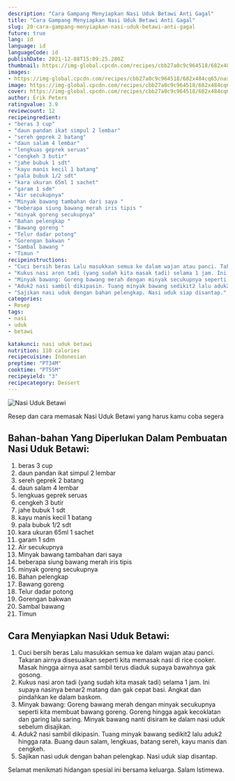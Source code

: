 ```yaml
---
description: "Cara Gampang Menyiapkan Nasi Uduk Betawi Anti Gagal"
title: "Cara Gampang Menyiapkan Nasi Uduk Betawi Anti Gagal"
slug: 20-cara-gampang-menyiapkan-nasi-uduk-betawi-anti-gagal
future: true
lang: id
language: id
languageCode: id
publishDate: 2021-12-08T15:09:25.280Z 
thumbnail: https://img-global.cpcdn.com/recipes/cbb27a0c9c964518/682x484cq65/nasi-uduk-betawi-foto-resep-utama.webp
images:
- https://img-global.cpcdn.com/recipes/cbb27a0c9c964518/682x484cq65/nasi-uduk-betawi-foto-resep-utama.webp
image: https://img-global.cpcdn.com/recipes/cbb27a0c9c964518/682x484cq65/nasi-uduk-betawi-foto-resep-utama.webp
cover: https://img-global.cpcdn.com/recipes/cbb27a0c9c964518/682x484cq65/nasi-uduk-betawi-foto-resep-utama.webp
author: Erik Peters
ratingvalue: 3.9
reviewcount: 12
recipeingredient:
- "beras 3 cup"
- "daun pandan ikat simpul 2 lembar"
- "sereh geprek 2 batang"
- "daun salam 4 lembar"
- "lengkuas geprek seruas"
- "cengkeh 3 butir"
- "jahe bubuk 1 sdt"
- "kayu manis kecil 1 batang"
- "pala bubuk 1/2 sdt"
- "kara ukuran 65ml 1 sachet"
- "garam 1 sdm"
- "Air secukupnya"
- "Minyak bawang tambahan dari saya "
- "beberapa siung bawang merah iris tipis "
- "minyak goreng secukupnya"
- "Bahan pelengkap "
- "Bawang goreng "
- "Telur dadar potong"
- "Gorengan bakwan "
- "Sambal bawang "
- "Timun "
recipeinstructions:
- "Cuci bersih beras Lalu masukkan semua ke dalam wajan atau panci. Takaran airnya disesuaikan seperti kita memasak nasi di rice cooker. Masak hingga airnya asat sambil terus diaduk supaya bawahnya gak gosong."
- "Kukus nasi aron tadi (yang sudah kita masak tadi) selama 1 jam. Ini supaya nasinya benar2 matang dan gak cepat basi. Angkat dan pindahkan ke dalam baskom."
- "Minyak bawang: Goreng bawang merah dengan minyak secukupnya seperti kita membuat bawang goreng. Goreng hingga agak kecoklatan dan garing lalu saring. Minyak bawang nanti disiram ke dalam nasi uduk sebelum disajikan."
- "Aduk2 nasi sambil dikipasin. Tuang minyak bawang sedikit2 lalu aduk2 hingga rata. Buang daun salam, lengkuas, batang sereh, kayu manis dan cengkeh."
- "Sajikan nasi uduk dengan bahan pelengkap. Nasi uduk siap disantap."
categories:
- Resep
tags:
- nasi
- uduk
- betawi

katakunci: nasi uduk betawi 
nutrition: 110 calories
recipecuisine: Indonesian
preptime: "PT34M"
cooktime: "PT55M"
recipeyield: "3"
recipecategory: Dessert
---
```



![Nasi Uduk Betawi](https://img-global.cpcdn.com/recipes/cbb27a0c9c964518/682x484cq65/nasi-uduk-betawi-foto-resep-utama.webp)

Resep dan cara memasak  Nasi Uduk Betawi yang harus kamu coba segera

<!--inarticleads1-->

## Bahan-bahan Yang Diperlukan Dalam Pembuatan Nasi Uduk Betawi:

1. beras 3 cup
1. daun pandan ikat simpul 2 lembar
1. sereh geprek 2 batang
1. daun salam 4 lembar
1. lengkuas geprek seruas
1. cengkeh 3 butir
1. jahe bubuk 1 sdt
1. kayu manis kecil 1 batang
1. pala bubuk 1/2 sdt
1. kara ukuran 65ml 1 sachet
1. garam 1 sdm
1. Air secukupnya
1. Minyak bawang tambahan dari saya 
1. beberapa siung bawang merah iris tipis 
1. minyak goreng secukupnya
1. Bahan pelengkap 
1. Bawang goreng 
1. Telur dadar potong
1. Gorengan bakwan 
1. Sambal bawang 
1. Timun 



<!--inarticleads2-->

## Cara Menyiapkan Nasi Uduk Betawi:

1. Cuci bersih beras Lalu masukkan semua ke dalam wajan atau panci. Takaran airnya disesuaikan seperti kita memasak nasi di rice cooker. Masak hingga airnya asat sambil terus diaduk supaya bawahnya gak gosong.
1. Kukus nasi aron tadi (yang sudah kita masak tadi) selama 1 jam. Ini supaya nasinya benar2 matang dan gak cepat basi. Angkat dan pindahkan ke dalam baskom.
1. Minyak bawang: Goreng bawang merah dengan minyak secukupnya seperti kita membuat bawang goreng. Goreng hingga agak kecoklatan dan garing lalu saring. Minyak bawang nanti disiram ke dalam nasi uduk sebelum disajikan.
1. Aduk2 nasi sambil dikipasin. Tuang minyak bawang sedikit2 lalu aduk2 hingga rata. Buang daun salam, lengkuas, batang sereh, kayu manis dan cengkeh.
1. Sajikan nasi uduk dengan bahan pelengkap. Nasi uduk siap disantap.




Selamat menikmati hidangan spesial ini bersama keluarga. Salam Istimewa.

